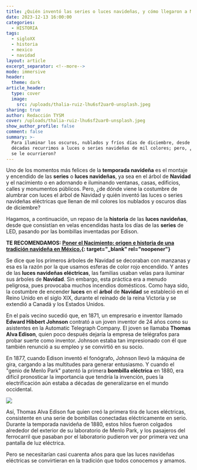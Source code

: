 ```yaml
---
title: ¿Quién inventó las series o luces navideñas, y cómo llegaron a México?
date: 2023-12-13 16:00:00
categories:
  - HISTORIA
tags:
  - sigloXX
  - historia
  - mexico
  - navidad
layout: article
excerpt_separator: <!--more-->
mode: immersive
header:
  theme: dark
article_header:
  type: cover
  image:
    src: /uploads/thalia-ruiz-lhu6sf2uar0-unsplash.jpeg
sharing: true
author: Redacción TYSM
cover: /uploads/thalia-ruiz-lhu6sf2uar0-unsplash.jpeg
show_author_profile: false
comment: false
summary: >-
  Para iluminar los oscuros, nublados y fríos días de diciembre, desde hace
  décadas recurrimos a luces o series navideñas de mil colores; pero, ¿a quién
  se le ocurrieron?
---
```

Uno de los momentos más felices de la **temporada navideña** es el montaje y encendido de las **series** o **luces navideñas**, ya sea en el árbol de **Navidad** y el nacimiento o en adornando e iluminando ventanas, casas, edificios, calles y monumentos públicos. Pero, ¿de dónde viene la costumbre de alumbrar con luces el árbol de Navidad y quién inventó las luces o series navideñas eléctricas que llenan de mil colores los nublados y oscuros días de diciembre?

Hagamos, a continuación, un repaso de la **historia** de las **luces navideñas**, desde que consistían en velas encendidas hasta los días de las **series** de LED, pasando por las bombillas inventadas por Edison.

**TE RECOMENDAMOS:&nbsp;[Poner el Nacimiento: origen e historia de una tradición navideña en México.](https://blog.tonoysumariachi.com/historia/2023/12/06/poner-el-nacimiento-origen-e-historia-de-una-tradici%C3%B3n-navide%C3%B1a-en-m%C3%A9xico.html){: target="_blank" rel="noopener"}**

Se dice que los primeros árboles de Navidad se decoraban con manzanas y esa es la razón por la que usamos esferas de color rojo encendido. Y antes de las **luces navideñas eléctricas**, las familias usaban velas para iluminar sus árboles de **Navidad**. Sin embargo, esta práctica era a menudo peligrosa, pues provocaba muchos incendios domésticos. Como haya sido, la costumbre de encender **luces** en el **árbol** de **Navidad** se estableció en el Reino Unido en el siglo XIX, durante el reinado de la reina Victoria y se extendió a Canadá y los Estados Unidos.

En el país vecino sucedió que, en 1871, un empresario e inventor llamado **Edward Hibbert Johnson** contrató a un joven inventor de 24 años como su asistentes en la Automatic Telegraph Company. El joven se llamaba **Thomas Alva Edison**, quien poco después dejaría la empresa de telégrafos para probar suerte como inventor. Johnson estaba tan impresionado con él que también renunció a su empleo y se convirtió en su socio.

En 1877, cuando Edison inventó el fonógrafo, Johnson llevó la máquina de gira, cargando a las multitudes para generar entusiasmo. Y cuando el "genio de Menlo Park" patentó la primera **bombilla eléctrica** en 1880, era difícil pronosticar la importancia que tendría la invención, pues la electrificación aún estaba a décadas de generalizarse en el mundo occidental.

![](https://upload.wikimedia.org/wikipedia/commons/thumb/0/0e/Thomas_Edison_in_lab_with_%22Edison_Effect%22_bulbs._%287954cae0a1d04e8591c83a12e04b5d42%29.jpg/831px-Thomas_Edison_in_lab_with_%22Edison_Effect%22_bulbs._%287954cae0a1d04e8591c83a12e04b5d42%29.jpg)

Así, Thomas Alva Edison fue quien creó la primera tira de luces eléctricas, consistente en una serie de bombillas conectadas eléctricamente en serio. Durante la temporada navideña de 1880, estos hilos fueron colgados alrededor del exterior de su laboratorio de Menlo Park, y los pasajeros del ferrocarril que pasaban por el laboratorio pudieron ver por primera vez una pantalla de luz eléctrica.

Pero se necesitarían casi cuarenta años para que las luces navideñas eléctricas se convirtieran en la tradición que todos conocemos y amamos.